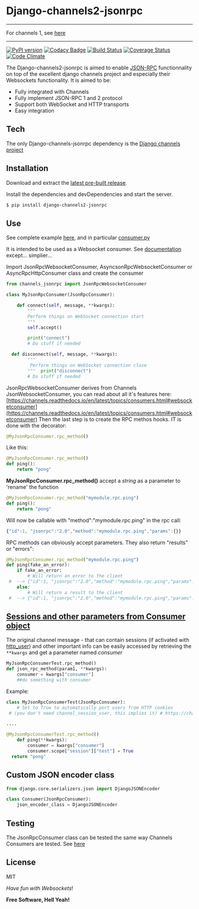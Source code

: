 # Django-channels2-jsonrpc


--------------


For channels 1, see [here](https://github.com/millerf/django-channels-jsonrpc)



--------------

[![PyPI version](https://badge.fury.io/py/django-channels2-jsonrpc.svg)](https://badge.fury.io/py/django-channels2-jsonrpc) [![Codacy Badge](https://api.codacy.com/project/badge/Grade/b95e52e1177443e283ebeb3ebaf35df4)](https://www.codacy.com/manual/fab/django-channels2-jsonrpc?utm_source=github.com&amp;utm_medium=referral&amp;utm_content=millerf/django-channels2-jsonrpc&amp;utm_campaign=Badge_Grade) [![Build Status](https://travis-ci.org/millerf/django-channels2-jsonrpc.svg?branch=master)](https://travis-ci.org/millerf/django-channels2-jsonrpc) [![Coverage Status](https://coveralls.io/repos/github/millerf/django-channels2-jsonrpc/badge.svg)](https://coveralls.io/github/millerf/django-channels2-jsonrpc) [![Code Climate](https://codeclimate.com/github/millerf/django-channels2-jsonrpc/badges/gpa.svg)](https://codeclimate.com/github/millerf/django-channels2-jsonrpc)

The Django-channels2-jsonrpc is aimed to enable [JSON-RPC](http://json-rpc.org/) functionnality on top of the excellent django channels project and especially their Websockets functionality.
It is aimed to be:
  - Fully integrated with Channels
  - Fully implement JSON-RPC 1 and 2 protocol
  - Support both WebSocket and HTTP transports
  - Easy integration

## Tech


The only Django-channels-jsonrpc dependency is the [Django channels project](https://github.com/django/channels)

## Installation


Download and extract the [latest pre-built release](https://github.com/joemccann/dillinger/releases).

Install the dependencies and devDependencies and start the server.

```sh
$ pip install django-channels2-jsonrpc
```


## Use


See complete example [here](https://github.com/millerf/django-channels2-jsonrpc/blob/master/example/django_example/), and in particular [consumer.py](https://github.com/millerf/django-channels2-jsonrpc/blob/master/example/django_example/consumer.py)

It is intended to be used as a Websocket consumer. See [documentation](https://channels.readthedocs.io/en/latest/topics/consumers.html#websocketconsumer) except... simplier...

Import JsonRpcWebsocketConsumer, AsyncsonRpcWebsocketConsumer or  AsyncRpcHttpConsumer class and create the consumer

```python
from channels_jsonrpc import JsonRpcWebsocketConsumer

class MyJsonRpcConsumer(JsonRpcConsumer):

    def connect(self, message, **kwargs):
        """
		Perform things on WebSocket connection start
		"""
		self.accept()

        print("connect")
        # Do stuff if needed

  def disconnect(self, message, **kwargs):
        """
		 Perform things on WebSocket connection close
		"""  print("disconnect")
        # Do stuff if needed

```
JsonRpcWebsocketConsumer derives from Channels JsonWebsocketConsumer, you can read about all it's features here:
[https://channels.readthedocs.io/en/latest/topics/consumers.html#websocketconsumer](https://channels.readthedocs.io/en/latest/topics/consumers.html#websocketconsumer)
Then the last step is to create the RPC methos hooks. IT is done with the decorator:
```python
@MyJsonRpcConsumer.rpc_method()
````


Like this:

```python
@MyJsonRpcConsumer.rpc_method()
def ping():
    return "pong"
```


**MyJsonRpcConsumer.rpc_method()** accept a *string* as a parameter to 'rename' the function
```python
@MyJsonRpcConsumer.rpc_method("mymodule.rpc.ping")
def ping():
    return "pong"
```

Will now be callable with "method":"mymodule.rpc.ping" in the rpc call:
```javascript
{"id":1, "jsonrpc":"2.0","method":"mymodule.rpc.ping","params":{}}
```

RPC methods can obviously accept parameters. They also return "results" or "errors":
```python
@MyJsonRpcConsumer.rpc_method("mymodule.rpc.ping")
def ping(fake_an_error):
    if fake_an_error:
        # Will return an error to the client
 #  --> {"id":1, "jsonrpc":"2.0","method":"mymodule.rpc.ping","params":{}} #  <-- {"id": 1, "jsonrpc": "2.0", "error": {"message": "fake_error", "code": -32000, "data": ["fake_error"]}}  raise Exception("fake_error")
    else:
        # Will return a result to the client
 #  --> {"id":1, "jsonrpc":"2.0","method":"mymodule.rpc.ping","params":{}} #  <-- {"id": 1, "jsonrpc": "2.0", "result": "pong"}  return "pong"
```

## [Sessions and other parameters from Consumer object](#consumer)
The original channel message - that can contain sessions (if activated with [http_user](https://channels.readthedocs.io/en/stable/generics.html#websockets)) and other important info  can be easily accessed by retrieving the `**kwargs` and get a parameter named *consumer*

```python
MyJsonRpcConsumerTest.rpc_method()
def json_rpc_method(param1, **kwargs):
    consumer = kwargs["consumer"]
    ##do something with consumer
```

Example:

```python
class MyJsonRpcConsumerTest(JsonRpcConsumer):
    # Set to True to automatically port users from HTTP cookies
 # (you don't need channel_session_user, this implies it) # https://channels.readthedocs.io/en/stable/generics.html#websockets  http_user = True

....

@MyJsonRpcConsumerTest.rpc_method()
    def ping(**kwargs):
        consumer = kwargs["consumer"]
        consumer.scope["session"]["test"] = True
  return "pong"


```

## Custom JSON encoder class
```python
from django.core.serializers.json import DjangoJSONEncoder

class Consumer(JsonRpcConsumer):
    json_encoder_class = DjangoJSONEncoder

```

## Testing


The JsonRpcConsumer class can be tested the same way Channels Consumers are tested.
See [here](http://channels.readthedocs.io/en/stable/testing.html)


## License


MIT

*Have fun with Websockets*!

**Free Software, Hell Yeah!**

[//]: # (These are reference links used in the body of this note and get stripped out when the markdown processor does its job. There is no need to format nicely because it shouldn't be seen. Thanks SO - http://stackoverflow.com/questions/4823468/store-comments-in-markdown-syntax)
